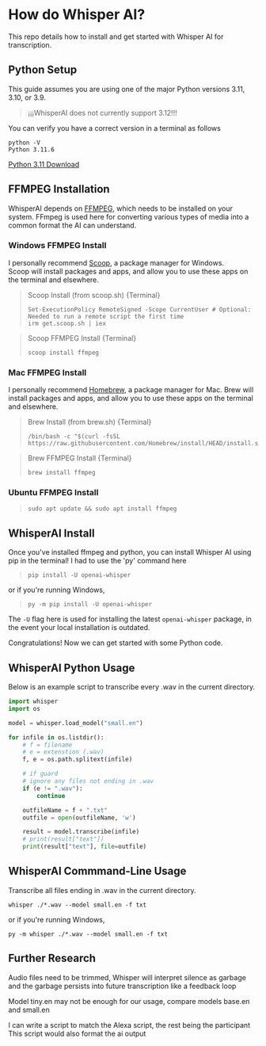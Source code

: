 # How do Whisper AI?
This repo details how to install and get started with Whisper AI for transcription.

## Python Setup
This guide assumes you are using one of the major Python versions 3.11, 3.10, or 3.9.  

> ¡¡¡WhisperAI does not currently support 3.12!!!

You can verify you have a correct version in a terminal as follows

  ```
  python -V
  Python 3.11.6
  ```

[Python 3.11 Download](https://www.python.org/downloads/release/python-3116/)

## FFMPEG Installation

WhisperAI depends on [FFMPEG](https://ffmpeg.org/), which needs to be installed on your system.
FFmpeg is used here for converting various types of media into a common format the AI can understand.

### Windows FFMPEG Install

I personally recommend [Scoop](https://scoop.sh/), a package manager for Windows.  
Scoop will install packages and apps, and allow you to use these apps on the terminal and elsewhere.

> Scoop Install (from scoop.sh) {Terminal}
> ```
> Set-ExecutionPolicy RemoteSigned -Scope CurrentUser # Optional: Needed to run a remote script the first time
> irm get.scoop.sh | iex
> ```

> Scoop FFMPEG Install {Terminal}
> ```
> scoop install ffmpeg
> ```

### Mac FFMPEG Install

I personally recommend [Homebrew](https://brew.sh/), a package manager for Mac.
Brew will install packages and apps, and allow you to use these apps on the terminal and elsewhere.

> Brew Install (from brew.sh) {Terminal}
> ```
> /bin/bash -c "$(curl -fsSL https://raw.githubusercontent.com/Homebrew/install/HEAD/install.sh)"
> ```

> Brew FFMPEG Install {Terminal}
> ```
> brew install ffmpeg
> ```

### Ubuntu FFMPEG Install

> ```
> sudo apt update && sudo apt install ffmpeg
> ```

## WhisperAI Install
Once you've installed ffmpeg and python, you can install Whisper AI using pip in the terminal!
I had to use the 'py' command here
> ```
> pip install -U openai-whisper
> ```
or if you're running Windows,
> ```
> py -m pip install -U openai-whisper
> ```

The `-U` flag here is used for installing the latest `openai-whisper` package, in the event your local installation is outdated.

Congratulations! Now we can get started with some Python code.

## WhisperAI Python Usage

Below is an example script to transcribe every .wav in the current directory.
```python
import whisper
import os

model = whisper.load_model("small.en")

for infile in os.listdir():
    # f = filename
    # e = extenstion (.wav)
    f, e = os.path.splitext(infile)

    # if guard
    # ignore any files not ending in .wav 
    if (e != ".wav"):
        continue

    outfileName = f + ".txt"
    outfile = open(outfileName, 'w')

    result = model.transcribe(infile)
    # print(result["text"])
    print(result["text"], file=outfile)
```

## WhisperAI Commmand-Line Usage

Transcribe all files ending in .wav in the current directory.
```
whisper ./*.wav --model small.en -f txt
```
or if you're running Windows,
```
py -m whisper ./*.wav --model small.en -f txt
```

## Further Research

Audio files need to be trimmed, Whisper will interpret silence as garbage  
and the garbage persists into future transcription like a feedback loop

Model tiny.en may not be enough for our usage, compare models base.en and small.en

I can write a script to match the Alexa script, the rest being the participant  
This script would also format the ai output


